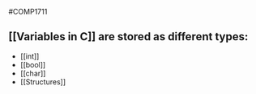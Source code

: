 #COMP1711
## [[Variables in C]] are stored as different types:
- [[int]]
- [[bool]]
- [[char]]
- [[Structures]]